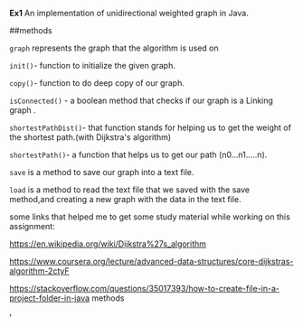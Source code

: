 ﻿**Ex1**
An implementation of unidirectional weighted graph in Java.

##methods

`graph` represents the graph that the algorithm is used on

`init()`- function to initialize the given graph.

`copy()`- function to do deep copy of our graph.

`isConnected()` - a boolean method that checks if our graph is a Linking graph .

`shortestPathDist()`- that function stands for helping us to get the weight of the shortest path.(with Dijkstra's algorithm)

`shortestPath()`- a function that helps us to get our path (n0...n1.....n).

`save` is a method to save our graph into a text file.

`load` is a method to read the text file that we saved with the save method,and creating a new graph with the data in the text file.

some links that helped me to get some study material while working on this assignment:

https://en.wikipedia.org/wiki/Dijkstra%27s_algorithm

https://www.coursera.org/lecture/advanced-data-structures/core-dijkstras-algorithm-2ctyF

https://stackoverflow.com/questions/35017393/how-to-create-file-in-a-project-folder-in-java methods

י
